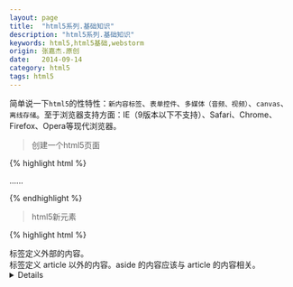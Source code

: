 ```yaml
---
layout: page
title:  "html5系列.基础知识"
description: "html5系列.基础知识"
keywords: html5,html5基础,webstorm
origin: 张嘉杰.原创
date:   2014-09-14
category: html5
tags: html5
---
```

简单说一下`html5`的性特性：`新内容标签`、`表单控件`、`多媒体（音频、视频）`、`canvas`、`离线存储`。至于浏览器支持方面：IE（9版本以下不支持）、Safari、Chrome、Firefox、Opera等现代浏览器。
<!--more-->

> 创建一个html5页面 

{% highlight html %}

<!DOCTYPE html>
<html>
  <head>
    <meta charset="UTF-8">
    <title></title>
  </head>
  <body>
  ......
  </body>
</html>

{% endhighlight %}

> html5新元素

{% highlight html %}

<datalist>		标签定义可选数据的列表。
<keygen>		标签定义生成密钥。
<output>		标签定义不同类型的输出。
<article>		标签定义外部的内容。
<aside>			标签定义 article 以外的内容。aside 的内容应该与 article 的内容相关。
<details>		标签定义元素的细节，通过点击进行隐藏。
<dialog>		标签定义对话框或窗口。
<figcaption>	标签定义 figure 元素的标题。
<figure>		标签用于对元素进行组合。使用 figcaption 元素为元素组添加标题。
<footer>		标签定义 section 或 document 的页脚。
<header>		标签定义 section 或 document 的页眉。
<main>			标签定义文档的主要内容。
<meter>			标签定义度量衡。可在 min/max 属性中定义。
<nav>			标签定义导航链接的部分。
<rp>			标签定义在 ruby 注释中使用。
<rt>			标签定义字符（中文注音或字符）。
<ruby>			标签定义 ruby 注释（中文注音或字符）。
<section>		标签定义文档中的章节、页眉、页脚或文档中的其他部分。
<summary>		标签定义包含 details 元素的标题。
<time>			标签定义日期或时间。
<mark>			标签定义标记或高亮显示文本。此标签很常用，在搜索中可以高亮显示搜索关键词。
<progress>		标签运行中的进程。此标签来显示 JavaScript 中耗费时间的函数的进程。

<video>			标签定义视频。
<audio>			标签定义声音。
<source>		标签为媒介元素（<video>、<audio>）定义媒介资源。
<canvas>		标签定义图形。

{% endhighlight %}

> html5新的 (input type=类型) 元素

{% highlight html %}

<input type="number" name="quantity" />
<input type="date" name="bday" />
<input type="color" name="favcolor" />
<input type="range" name="points" />
<input type="month" name="bdaymonth" />
<input type="week" name="week_year" />
<input type="datetime" name="bdaytime" />
<input type="datetime-local" name="bdaytime" />
<input type="email" name="email" />
<input type="search" name="googlesearch" />
<input type="tel" name="usrtel" />
<input type="url" name="homepage" />

{% endhighlight %}
-----------------------

相关参考文章地址：

w3schools-html5 - <http://www.w3schools.com/html/html5_geolocation.asp>

-----------------------

